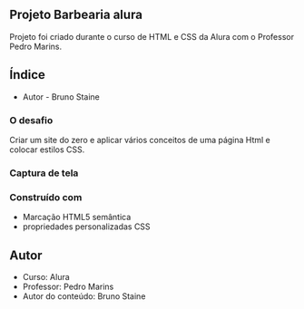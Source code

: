 ## Projeto Barbearia alura

Projeto foi criado durante o curso de HTML e CSS da Alura com o Professor Pedro Marins.

## Índice

- Autor - Bruno Staine

### O desafio

Criar um site do zero e aplicar vários conceitos de uma página Html e colocar estilos CSS.

### Captura de tela

### Construído com

- Marcação HTML5 semântica
- propriedades personalizadas CSS

## Autor

- Curso: Alura
- Professor: Pedro Marins
- Autor do conteúdo: Bruno Staine

